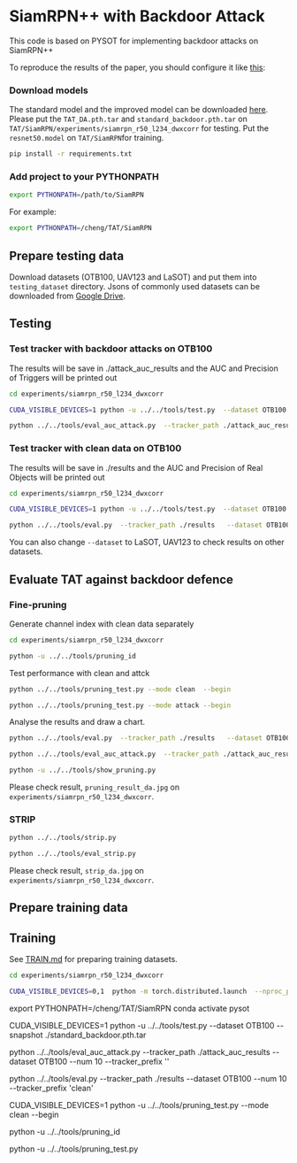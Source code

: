 # SiamRPN++ with Backdoor Attack

This code is based on PYSOT for implementing backdoor attacks on SiamRPN++

To reproduce the results of the paper, you should configure it like [this](https://github.com/STVIR/pysot/blob/master/INSTALL.md):

### Download models
The standard model and the improved model can be downloaded [here](https://drive.google.com/drive/folders/1j5n30Xn2oI55EeVwP47U2hY9vU-m3aD1?usp=share_link).
Please put the `TAT_DA.pth.tar` and `standard_backdoor.pth.tar` on `TAT/SiamRPN/experiments/siamrpn_r50_l234_dwxcorr` for testing.
Put the `resnet50.model` on `TAT/SiamRPN`for training.


```bash
pip install -r requirements.txt 
```

### Add project to your PYTHONPATH
```bash
export PYTHONPATH=/path/to/SiamRPN
```
For example:
```bash
export PYTHONPATH=/cheng/TAT/SiamRPN
```

## Prepare testing data
Download datasets (OTB100, UAV123 and LaSOT) and put them into `testing_dataset` directory. Jsons of commonly used datasets can be downloaded from [Google Drive](https://drive.google.com/drive/folders/10cfXjwQQBQeu48XMf2xc_W1LucpistPI). 



## Testing

### Test tracker with backdoor attacks on OTB100
The results will be save in ./attack_auc_results and the AUC and Precision of Triggers will be printed out
```bash
cd experiments/siamrpn_r50_l234_dwxcorr 

CUDA_VISIBLE_DEVICES=1 python -u ../../tools/test.py  --dataset OTB100 --attack_tracker 1 --snapshot  ./standard_backdoor.pth.tar

python ../../tools/eval_auc_attack.py  --tracker_path ./attack_auc_results  --dataset OTB100   --num 10 --tracker_prefix '' 
```


### Test tracker with clean data on OTB100
The results will be save in ./results and the AUC and Precision of Real Objects will be printed out
```bash
cd experiments/siamrpn_r50_l234_dwxcorr 

CUDA_VISIBLE_DEVICES=1 python -u ../../tools/test.py  --dataset OTB100 --attack_tracker 0 --snapshot  ./standard_backdoor.pth.tar

python ../../tools/eval.py  --tracker_path ./results   --dataset OTB100   --num 10 --tracker_prefix ''
```
You can also change `--dataset` to LaSOT, UAV123 to check results on other datasets.

## Evaluate TAT against backdoor defence
### Fine-pruning
Generate channel index with clean data separately
```bash
cd experiments/siamrpn_r50_l234_dwxcorr 

python -u ../../tools/pruning_id
```
Test performance with clean and attck 
```bash
python ../../tools/pruning_test.py --mode clean  --begin 

python ../../tools/pruning_test.py --mode attack --begin 
```
Analyse the results and draw a chart.
```bash
python ../../tools/eval.py  --tracker_path ./results   --dataset OTB100   --num 10 --tracker_prefix 'clean'

python ../../tools/eval_auc_attack.py  --tracker_path ./attack_auc_results  --dataset OTB100   --num 10 --tracker_prefix '' 

python -u ../../tools/show_pruning.py
```
Please check result, `pruning_result_da.jpg` on `experiments/siamrpn_r50_l234_dwxcorr`.
### STRIP
```bash
python ../../tools/strip.py

python ../../tools/eval_strip.py
```
Please check result, `strip_da.jpg` on `experiments/siamrpn_r50_l234_dwxcorr`.
## Prepare training data

## Training 
See [TRAIN.md](TRAIN.md) for preparing training datasets.


```bash
cd experiments/siamrpn_r50_l234_dwxcorr    

CUDA_VISIBLE_DEVICES=0,1  python -m torch.distributed.launch  --nproc_per_node=2  --master_port=2333  ../../tools/train_alt.py --cfg config.yaml
```





export PYTHONPATH=/cheng/TAT/SiamRPN
conda activate pysot

CUDA_VISIBLE_DEVICES=1 python -u ../../tools/test.py  --dataset OTB100   --snapshot  ./standard_backdoor.pth.tar

python ../../tools/eval_auc_attack.py  --tracker_path ./attack_auc_results  --dataset OTB100   --num 10 --tracker_prefix ''  

python ../../tools/eval.py  --tracker_path ./results   --dataset OTB100   --num 10 --tracker_prefix 'clean'

CUDA_VISIBLE_DEVICES=1 python -u ../../tools/pruning_test.py  --mode clean --begin 

python -u ../../tools/pruning_id

python -u ../../tools/pruning_test.py
